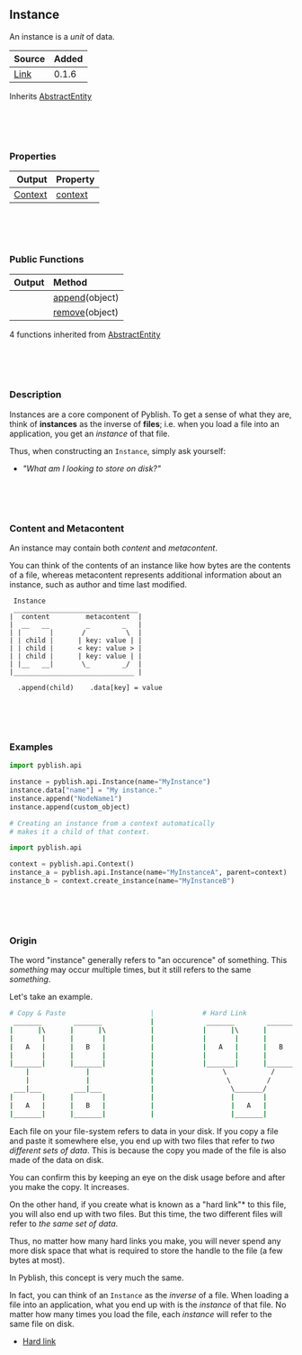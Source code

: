 ## Instance

An instance is a *unit* of data.

| Source     | Added
|------------|---------
|[Link][]    | 0.1.6

Inherits [AbstractEntity](AbstractEntity.md)

[Link]: https://github.com/pyblish/pyblish/blob/6e9bfce6254ea56411af857afa49423a57f7b425/pyblish/plugin.py#L572

<br>
<br>
<br>

### Properties

| Output                           | Property                                       |
|---------------------------------:|:-----------------------------------------------|
| [Context](Context.md) | [context](Instance.context.md)

<br>
<br>
<br>

### Public Functions

| Output        | Method                                                      |
|--------------:|:------------------------------------------------------------|
|               | [append](Instance.append.md)(object)
|               | [remove](Instance.remove.md)(object)

4 functions inherited from [AbstractEntity](AbstractEntity.md)

<br>
<br>
<br>

### Description

Instances are a core component of Pyblish. To get a sense of what they are, think of **instances** as the inverse of **files**; i.e. when you load a file into an application, you get an *instance* of that file.

Thus, when constructing an `Instance`, simply ask yourself:

- *"What am I looking to store on disk?"*

<br>
<br>
<br>

### Content and Metacontent

An instance may contain both *content* and *metacontent*.

You can think of the contents of an instance like how bytes are the contents of a file, whereas metacontent represents additional information about an instance, such as author and time last modified.

```
 Instance
 _______________________________
|  content         metacontent  |
|  __   __         _        _   |
| |       |       /          \  |
| | child |      | key: value | |
| | child |      < key: value > |
| | child |      | key: value | |
| |__   __|       \_        _/  |
|______________________________ |

  .append(child)    .data[key] = value
```

<br>
<br>
<br>

### Examples

```python
import pyblish.api

instance = pyblish.api.Instance(name="MyInstance")
instance.data["name"] = "My instance."
instance.append("NodeName1")
instance.append(custom_object)
```

```python
# Creating an instance from a context automatically
# makes it a child of that context.

import pyblish.api

context = pyblish.api.Context()
instance_a = pyblish.api.Instance(name="MyInstanceA", parent=context)
instance_b = context.create_instance(name="MyInstanceB")
```

<br>
<br>
<br>

### Origin

The word "instance" generally refers to "an occurence" of something. This *something* may occur multiple times, but it still refers to the same *something*.

Let's take an example.

```bash
# Copy & Paste                     |            # Hard Link
 _______        _______            |             _______        _______   
|      |\      |      |\           |            |      |\      |      |\  
|       |      |       |           |            |       |      |       |  
|   A   |      |   B   |           |            |   A   |      |   B   |  
|       |      |       |           |            |       |      |       |  
|_______|      |_______|           |            |_______|      |_______|  
    |              |               |                 \           /
    |              |               |                  \         / 
 ___|___        ___|___            |                   \_______/
|       |      |       |           |                   |       |
|   A   |      |   B   |           |                   |   A   |
|_______|      |_______|           |                   |_______|
```

Each file on your file-system refers to data in your disk. If you copy a file and paste it somewhere else, you end up with two files that refer to *two different sets of data*. This is because the copy you made of the file is also made of the data on disk.

You can confirm this by keeping an eye on the disk usage before and after you make the copy. It increases.

On the other hand, if you create what is known as a "hard link"* to this file, you will also end up with two files. But this time, the two different files will refer to *the same set of data*.

Thus, no matter how many hard links you make, you will never spend any more disk space that what is required to store the handle to the file (a few bytes at most).

In Pyblish, this concept is very much the same.

In fact, you can think of an `Instance` as the *inverse* of a file. When loading a file into an application, what you end up with is the *instance* of that file. No matter how many times you load the file, each *instance* will refer to the same file on disk.

* [Hard link](http://en.wikipedia.org/wiki/Hard_link)